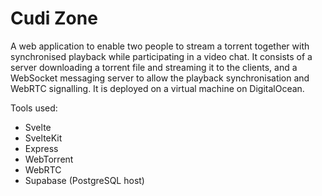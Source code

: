 # Cudi Zone

A web application to enable two people to stream a torrent together with synchronised playback while participating in a
video chat. It consists of a server downloading a torrent file and streaming it to the clients, and a WebSocket messaging
server to allow the playback synchronisation and WebRTC signalling. It is deployed on a virtual machine on DigitalOcean.

Tools used:
- Svelte
- SvelteKit
- Express
- WebTorrent
- WebRTC
- Supabase (PostgreSQL host)

